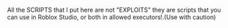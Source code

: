All the SCRIPTS that I put here are not "EXPLOITS" they are scripts that you can use in Roblox Studio, or both in allowed executors!.(Use with caution)
